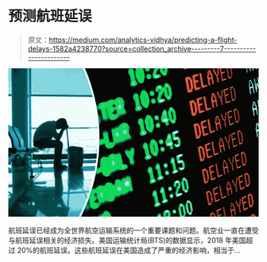 # 预测航班延误

> 原文：<https://medium.com/analytics-vidhya/predicting-a-flight-delays-1582a4238770?source=collection_archive---------7----------------------->

![](img/0a7bc18a7edfc80e353156d57a3b4d15.png)

航班延误已经成为全世界航空运输系统的一个重要课题和问题。航空业一直在遭受与航班延误相关的经济损失。美国运输统计局(BTS)的数据显示，2018 年美国超过 20%的航班延误。这些航班延误在美国造成了严重的经济影响，相当于…